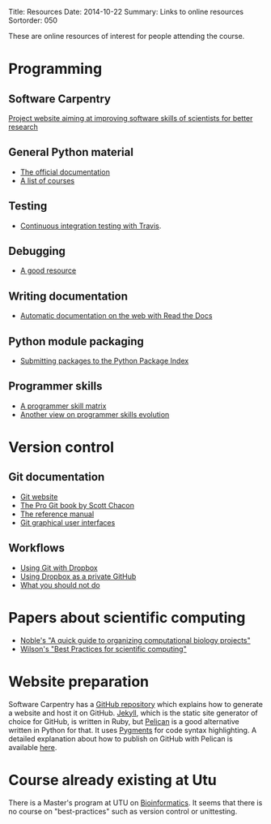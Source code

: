 Title: Resources
Date: 2014-10-22
Summary: Links to online resources
Sortorder: 050

These are online resources of interest for people attending the course.

# Programming

## Software Carpentry

[Project website aiming at improving software skills of scientists for better research](http://software-carpentry.org/)

## General Python material

- [The official documentation](https://docs.python.org/3/)
- [A list of courses](https://wiki.python.org/moin/PythonTraining)

## Testing

- [Continuous integration testing with Travis](https://travis-ci.org/).

## Debugging

- [A good resource](http://blog.ionelmc.ro/2013/06/05/python-debugging-tools/)

## Writing documentation

- [Automatic documentation on the web with Read the Docs](https://readthedocs.org/)

## Python module packaging

- [Submitting packages to the Python Package Index](https://pypi.python.org/)

## Programmer skills

- [A programmer skill matrix](http://sijinjoseph.com/programmer-competency-matrix/)
- [Another view on programmer skills evolution](http://www.wayland-informatics.com/The%20Seven%20Stages%20of%20Expertise%20in%20Software.htm)
  
# Version control

## Git documentation

- [Git website](http://git-scm.com/)
- [The Pro Git book by Scott Chacon](http://git-scm.com/book)
- [The reference manual](http://git-scm.com/docs)
- [Git graphical user interfaces](http://git-scm.com/download/gui/linux)

## Workflows

- [Using Git with Dropbox](http://blog.shvetsov.com/2013/04/using-git-with-dropbox.html)
- [Using Dropbox as a private GitHub](http://jetheis.com/blog/2013/02/17/using-dropbox-as-a-private-github/)
- [What you should not do](http://xkcd.com/1296/)

# Papers about scientific computing

- [Noble's "A quick guide to organizing computational biology projects"](TODO_ADDLINK)
- [Wilson's "Best Practices for scientific computing"](TODO_ADDLINK)

# Website preparation

Software Carpentry has a [GitHub repository](https://github.com/swcarpentry/bc)
which explains how to generate a website and host it on GitHub.
[Jekyll](http://jekyllrb.com/), which is the static site generator of choice
for GitHub, is written in Ruby, but
[Pelican](http://docs.getpelican.com/en/3.4.0/index.html) is a good alternative
written in Python for that. It uses [Pygments](http://pygments.org/) for code
syntax highlighting. A detailed explanation about how to publish on GitHub with
Pelican is available [here](http://docs.getpelican.com/en/3.4.0/tips.html).

# Course already existing at Utu

There is a Master's program at UTU on
[Bioinformatics](https://nettiopsu.utu.fi/opas/tutkintoOhjelma.htm?rid=22413&uiLang=fi&lang=en&lvv=2014).
It seems that there is no course on "best-practices" such as version control or
unittesting.
